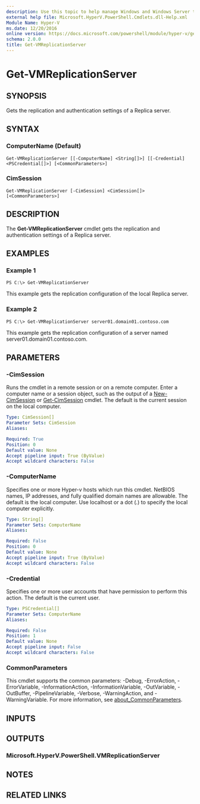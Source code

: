 ```yaml
---
description: Use this topic to help manage Windows and Windows Server technologies with Windows PowerShell.
external help file: Microsoft.HyperV.PowerShell.Cmdlets.dll-Help.xml
Module Name: Hyper-V
ms.date: 12/20/2016
online version: https://docs.microsoft.com/powershell/module/hyper-v/get-vmreplicationserver?view=windowsserver2016-ps&wt.mc_id=ps-gethelp
schema: 2.0.0
title: Get-VMReplicationServer
---
```


# Get-VMReplicationServer

## SYNOPSIS
Gets the replication and authentication settings of a Replica server.

## SYNTAX

### ComputerName (Default)
```
Get-VMReplicationServer [[-ComputerName] <String[]>] [[-Credential] <PSCredential[]>] [<CommonParameters>]
```

### CimSession
```
Get-VMReplicationServer [-CimSession] <CimSession[]> [<CommonParameters>]
```

## DESCRIPTION
The **Get-VMReplicationServer** cmdlet gets the replication and authentication settings of a Replica server.

## EXAMPLES

### Example 1
```
PS C:\> Get-VMReplicationServer
```

This example gets the replication configuration of the local Replica server.

### Example 2
```
PS C:\> Get-VMReplicationServer server01.domain01.contoso.com
```

This example gets the replication configuration of a server named server01.domain01.contoso.com.

## PARAMETERS

### -CimSession
Runs the cmdlet in a remote session or on a remote computer.
Enter a computer name or a session object, such as the output of a [New-CimSession](https://go.microsoft.com/fwlink/p/?LinkId=227967) or [Get-CimSession](https://go.microsoft.com/fwlink/p/?LinkId=227966) cmdlet.
The default is the current session on the local computer.

```yaml
Type: CimSession[]
Parameter Sets: CimSession
Aliases: 

Required: True
Position: 0
Default value: None
Accept pipeline input: True (ByValue)
Accept wildcard characters: False
```

### -ComputerName
Specifies one or more Hyper-v hosts which run this cmdlet.
NetBIOS names, IP addresses, and fully qualified domain names are allowable.
The default is the local computer.
Use localhost or a dot (.) to specify the local computer explicitly.

```yaml
Type: String[]
Parameter Sets: ComputerName
Aliases: 

Required: False
Position: 0
Default value: None
Accept pipeline input: True (ByValue)
Accept wildcard characters: False
```

### -Credential
Specifies one or more user accounts that have permission to perform this action.
The default is the current user.

```yaml
Type: PSCredential[]
Parameter Sets: ComputerName
Aliases: 

Required: False
Position: 1
Default value: None
Accept pipeline input: False
Accept wildcard characters: False
```

### CommonParameters
This cmdlet supports the common parameters: -Debug, -ErrorAction, -ErrorVariable, -InformationAction, -InformationVariable, -OutVariable, -OutBuffer, -PipelineVariable, -Verbose, -WarningAction, and -WarningVariable. For more information, see [about_CommonParameters](https://go.microsoft.com/fwlink/?LinkID=113216).

## INPUTS

## OUTPUTS

### Microsoft.HyperV.PowerShell.VMReplicationServer

## NOTES

## RELATED LINKS

